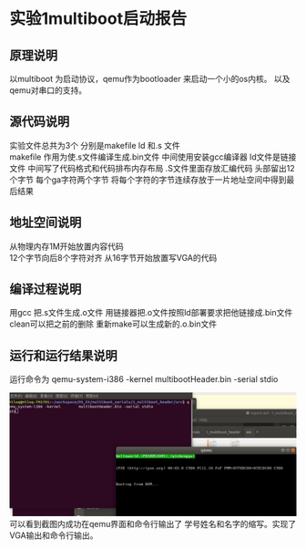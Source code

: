 # 实验1multiboot启动报告

##  原理说明
以multiboot 为启动协议，qemu作为bootloader 来启动一个小的os内核。
以及qemu对串口的支持。

## 源代码说明
实验文件总共为3个
分别是makefile   ld  和.s 文件   
makefile 作用为使.s文件编译生成.bin文件  中间使用安装gcc编译器 
ld文件是链接文件   中间写了代码格式和代码排布内存布局
.S文件里面存放汇编代码  头部留出12个字节 每个ga字符两个字节  将每个字符的字节连续存放于一片地址空间中得到最后结果


## 地址空间说明
从物理内存1M开始放置内容代码  
12个字节向后8个字符对齐
从16字节开始放置写VGA的代码

## 编译过程说明  
用gcc 把.s文件生成.o文件 用链接器把.o文件按照ld部署要求把他链接成.bin文件
clean可以把之前的删除  重新make可以生成新的.o.bin文件

##  运行和运行结果说明
运行命令为
qemu-system-i386 -kernel        multibootHeader.bin -serial stdio


<img src="1.jpg">
可以看到截图内成功在qemu界面和命令行输出了 学号姓名和名字的缩写。实现了VGA输出和命令行输出。
